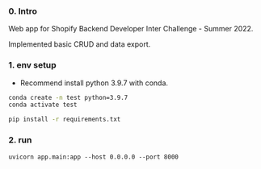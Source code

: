 ### 0. Intro
Web app for Shopify Backend Developer Inter Challenge - Summer 2022.

Implemented basic CRUD and data export.
### 1. env setup
- Recommend install python 3.9.7 with conda.
```bash
conda create -n test python=3.9.7
conda activate test

pip install -r requirements.txt
```

### 2. run
```
uvicorn app.main:app --host 0.0.0.0 --port 8000
```
